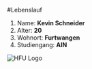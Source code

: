 #Lebenslauf

1. Name:		**Kevin Schneider**
2. Alter:		**20**
3. Wohnort:		**Furtwangen**
4. Studiengang:		**AIN**

![HFU Logo](https://github.com/schneidkev/Einkaufsliste/blob/test/HFU.png)